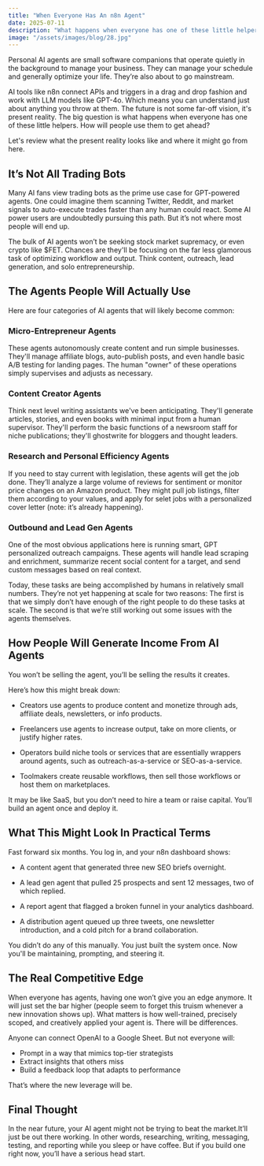 ```yaml
---
title: "When Everyone Has An n8n Agent"
date: 2025-07-11
description: "What happens when everyone has one of these little helpers"
image: "/assets/images/blog/28.jpg"
---
```

Personal AI agents are small software companions that operate quietly in the background to manage your business. They can manage your schedule and generally optimize your life. They’re also about to go mainstream.

AI tools like n8n connect APIs and triggers in a drag and drop fashion and work with LLM models like GPT-4o. Which means you can understand just about anything you throw at them. The future is not some far-off vision, it's present reality. The big question is what happens when everyone has one of these little helpers. How will people use them to get ahead?

Let's review what the present reality looks like and where it might go from here.

## It’s Not All Trading Bots
Many AI fans view trading bots as the prime use case for GPT-powered agents. One could imagine them scanning Twitter, Reddit, and market signals to auto-execute trades faster than any human could react. Some AI power users are undoubtedly pursuing this path. But it’s not where most people will end up.

The bulk of AI agents won’t be seeking stock market supremacy, or even crypto like $FET. Chances are they'll be focusing on the far less glamorous task of optimizing workflow and output. Think content, outreach, lead generation, and solo entrepreneurship.

## The Agents People Will Actually Use
Here are four categories of AI agents that will likely become common:

### Micro-Entrepreneur Agents
These agents autonomously create content and run simple businesses. They'll manage affiliate blogs, auto-publish posts, and even handle basic A/B testing for landing pages. The human "owner" of these operations simply supervises and adjusts as necessary.

### Content Creator Agents
Think next level writing assistants we've been anticipating. They'll generate articles, stories, and even books with minimal input from a human supervisor. They'll perform the basic functions of a newsroom staff for niche publications; they'll ghostwrite for bloggers and thought leaders.

### Research and Personal Efficiency Agents
If you need to stay current with legislation, these agents will get the job done. They’ll analyze a large volume of reviews for sentiment or monitor price changes on an Amazon product. They might pull job listings, filter them according to your values, and apply for selet jobs with a personalized cover letter (note: it’s already happening).

### Outbound and Lead Gen Agents
One of the most obvious applications here is running smart, GPT personalized outreach campaigns. These agents will handle lead scraping and enrichment, summarize recent social content for a target, and send custom messages based on real context.

Today, these tasks are being accomplished by humans in relatively small numbers. They’re not yet happening at scale for two reasons: The first is that we simply don’t have enough of the right people to do these tasks at scale. The second is that we’re still working out some issues with the agents themselves.

## How People Will Generate Income From AI Agents
You won’t be selling the agent, you’ll be selling the results it creates.

Here’s how this might break down:

- Creators use agents to produce content and monetize through ads, affiliate deals, newsletters, or info products.

- Freelancers use agents to increase output, take on more clients, or justify higher rates.

- Operators build niche tools or services that are essentially wrappers around agents, such as outreach-as-a-service or SEO-as-a-service.

- Toolmakers create reusable workflows, then sell those workflows or host them on marketplaces.

It may be like SaaS, but you don’t need to hire a team or raise capital. You’ll build an agent once and deploy it.

## What This Might Look In Practical Terms
Fast forward six months. You log in, and your n8n dashboard shows:

- A content agent that generated three new SEO briefs overnight.

- A lead gen agent that pulled 25 prospects and sent 12 messages, two of which replied.

- A report agent that flagged a broken funnel in your analytics dashboard.

- A distribution agent queued up three tweets, one newsletter introduction, and a cold pitch for a brand collaboration.

You didn’t do any of this manually. You just built the system once. Now you'll be maintaining, prompting, and steering it.

## The Real Competitive Edge
When everyone has agents, having one won’t give you an edge anymore. It will just set the bar higher (people seem to forget this truism whenever a new innovation shows up). What matters is how well-trained, precisely scoped, and creatively applied your agent is. There will be differences.

Anyone can connect OpenAI to a Google Sheet. But not everyone will:

- Prompt in a way that mimics top-tier strategists
- Extract insights that others miss
- Build a feedback loop that adapts to performance

That’s where the new leverage will be.

## Final Thought
In the near future, your AI agent might not be trying to beat the market.It’ll just be out there working. In other words, researching, writing, messaging, testing, and reporting while you sleep or have coffee. But if you build one right now, you’ll have a serious head start.

